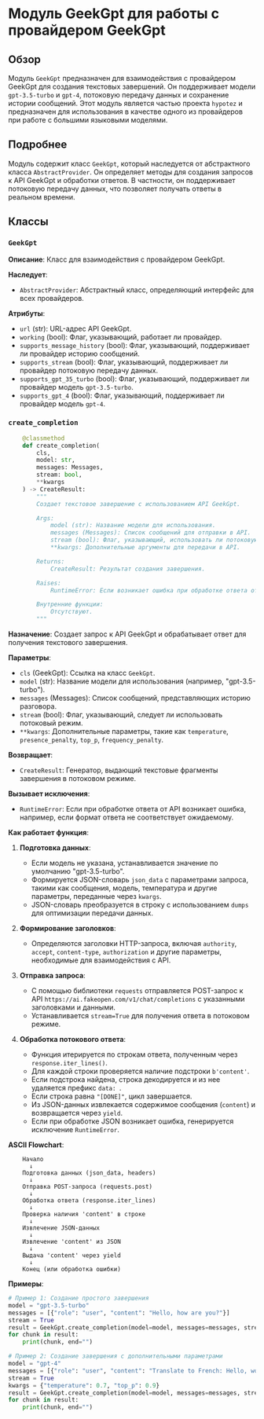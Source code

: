 # Модуль GeekGpt для работы с провайдером GeekGpt
## Обзор

Модуль `GeekGpt` предназначен для взаимодействия с провайдером GeekGpt для создания текстовых завершений. Он поддерживает модели `gpt-3.5-turbo` и `gpt-4`, потоковую передачу данных и сохранение истории сообщений. Этот модуль является частью проекта `hypotez` и предназначен для использования в качестве одного из провайдеров при работе с большими языковыми моделями.

## Подробнее

Модуль содержит класс `GeekGpt`, который наследуется от абстрактного класса `AbstractProvider`. Он определяет методы для создания запросов к API GeekGpt и обработки ответов. В частности, он поддерживает потоковую передачу данных, что позволяет получать ответы в реальном времени.

## Классы

### `GeekGpt`

**Описание**: Класс для взаимодействия с провайдером GeekGpt.

**Наследует**:
- `AbstractProvider`: Абстрактный класс, определяющий интерфейс для всех провайдеров.

**Атрибуты**:
- `url` (str): URL-адрес API GeekGpt.
- `working` (bool): Флаг, указывающий, работает ли провайдер.
- `supports_message_history` (bool): Флаг, указывающий, поддерживает ли провайдер историю сообщений.
- `supports_stream` (bool): Флаг, указывающий, поддерживает ли провайдер потоковую передачу данных.
- `supports_gpt_35_turbo` (bool): Флаг, указывающий, поддерживает ли провайдер модель `gpt-3.5-turbo`.
- `supports_gpt_4` (bool): Флаг, указывающий, поддерживает ли провайдер модель `gpt-4`.

### `create_completion`

```python
    @classmethod
    def create_completion(
        cls,
        model: str,
        messages: Messages,
        stream: bool,
        **kwargs
    ) -> CreateResult:
        """
        Создает текстовое завершение с использованием API GeekGpt.

        Args:
            model (str): Название модели для использования.
            messages (Messages): Список сообщений для отправки в API.
            stream (bool): Флаг, указывающий, использовать ли потоковую передачу данных.
            **kwargs: Дополнительные аргументы для передачи в API.

        Returns:
            CreateResult: Результат создания завершения.

        Raises:
            RuntimeError: Если возникает ошибка при обработке ответа от API.

        Внутренние функции:
            Отсутствуют.
        """
```

**Назначение**: Создает запрос к API GeekGpt и обрабатывает ответ для получения текстового завершения.

**Параметры**:
- `cls` (GeekGpt): Ссылка на класс `GeekGpt`.
- `model` (str): Название модели для использования (например, "gpt-3.5-turbo").
- `messages` (Messages): Список сообщений, представляющих историю разговора.
- `stream` (bool): Флаг, указывающий, следует ли использовать потоковый режим.
- `**kwargs`: Дополнительные параметры, такие как `temperature`, `presence_penalty`, `top_p`, `frequency_penalty`.

**Возвращает**:
- `CreateResult`: Генератор, выдающий текстовые фрагменты завершения в потоковом режиме.

**Вызывает исключения**:
- `RuntimeError`: Если при обработке ответа от API возникает ошибка, например, если формат ответа не соответствует ожидаемому.

**Как работает функция**:

1. **Подготовка данных**:
   - Если модель не указана, устанавливается значение по умолчанию "gpt-3.5-turbo".
   - Формируется JSON-словарь `json_data` с параметрами запроса, такими как сообщения, модель, температура и другие параметры, переданные через `kwargs`.
   - JSON-словарь преобразуется в строку с использованием `dumps` для оптимизации передачи данных.

2. **Формирование заголовков**:
   - Определяются заголовки HTTP-запроса, включая `authority`, `accept`, `content-type`, `authorization` и другие параметры, необходимые для взаимодействия с API.

3. **Отправка запроса**:
   - С помощью библиотеки `requests` отправляется POST-запрос к API `https://ai.fakeopen.com/v1/chat/completions` с указанными заголовками и данными.
   - Устанавливается `stream=True` для получения ответа в потоковом режиме.

4. **Обработка потокового ответа**:
   - Функция итерируется по строкам ответа, полученным через `response.iter_lines()`.
   - Для каждой строки проверяется наличие подстроки `b'content'`.
   - Если подстрока найдена, строка декодируется и из нее удаляется префикс `data: `.
   - Если строка равна `"[DONE]"`, цикл завершается.
   - Из JSON-данных извлекается содержимое сообщения (`content`) и возвращается через `yield`.
   - Если при обработке JSON возникает ошибка, генерируется исключение `RuntimeError`.

**ASCII Flowchart**:

```
    Начало
      ↓
    Подготовка данных (json_data, headers)
      ↓
    Отправка POST-запроса (requests.post)
      ↓
    Обработка ответа (response.iter_lines)
      ↓
    Проверка наличия 'content' в строке
      ↓
    Извлечение JSON-данных
      ↓
    Извлечение 'content' из JSON
      ↓
    Выдача 'content' через yield
      ↓
    Конец (или обработка ошибки)
```

**Примеры**:

```python
# Пример 1: Создание простого завершения
model = "gpt-3.5-turbo"
messages = [{"role": "user", "content": "Hello, how are you?"}]
stream = True
result = GeekGpt.create_completion(model=model, messages=messages, stream=stream)
for chunk in result:
    print(chunk, end="")

# Пример 2: Создание завершения с дополнительными параметрами
model = "gpt-4"
messages = [{"role": "user", "content": "Translate to French: Hello, world!"}]
stream = True
kwargs = {"temperature": 0.7, "top_p": 0.9}
result = GeekGpt.create_completion(model=model, messages=messages, stream=stream, **kwargs)
for chunk in result:
    print(chunk, end="")